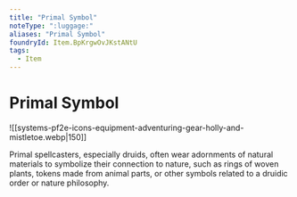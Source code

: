 ```yaml
---
title: "Primal Symbol"
noteType: ":luggage:"
aliases: "Primal Symbol"
foundryId: Item.BpKrgwOvJKstANtU
tags:
  - Item
---
```


# Primal Symbol
![[systems-pf2e-icons-equipment-adventuring-gear-holly-and-mistletoe.webp|150]]

Primal spellcasters, especially druids, often wear adornments of natural materials to symbolize their connection to nature, such as rings of woven plants, tokens made from animal parts, or other symbols related to a druidic order or nature philosophy.
